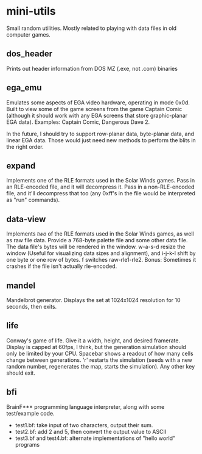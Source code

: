 # mini-utils
Small random utilities. Mostly related to playing with data files in old computer games.

## dos_header
Prints out header information from DOS MZ (.exe, not .com) binaries

## ega_emu
Emulates some aspects of EGA video hardware, operating in mode 0x0d. Built to view some of the game screens from the game Captain Comic (although it should work with any EGA screens that store graphic-planar EGA data). Examples: Captain Comic, Dangerous Dave 2.

In the future, I should try to support row-planar data, byte-planar data, and linear EGA data. Those would just need new methods to perform the blits in the right order.

## expand
Implements one of the RLE formats used in the Solar Winds games. Pass in an RLE-encoded file, and it will decompress it. Pass in a non-RLE-encoded file, and it'll decompress that too (any 0xff's in the file would be interpreted as "run" commands).

## data-view
Implements *two* of the RLE formats used in the Solar Winds games, as well as raw file data. Provide a 768-byte palette file and some other data file. The data file's bytes will be rendered in the window. w-a-s-d resize the window (Useful for visualizing data sizes and alignment), and i-j-k-l shift by one byte or one row of bytes. f switches raw-rle1-rle2. Bonus: Sometimes it crashes if the file isn't actually rle-encoded.

## mandel
Mandelbrot generator. Displays the set at 1024x1024 resolution for 10 seconds, then exits.

## life
Conway's game of life. Give it a width, height, and desired framerate. Display is capped at 60fps, I think, but the generation simulation should only be limited by your CPU. Spacebar shows a readout of how many cells change between generations. 'r' restarts the simulation (seeds with a new random number, regenerates the map, starts the simulation). Any other key should exit.

## bfi
BrainF\*\*\* programming language interpreter, along with some test/example code. 
- test1.bf: take input of two characters, output their sum.
- test2.bf: add 2 and 5, then convert the output value to ASCII
- test3.bf and test4.bf: alternate implementations of "hello world" programs
